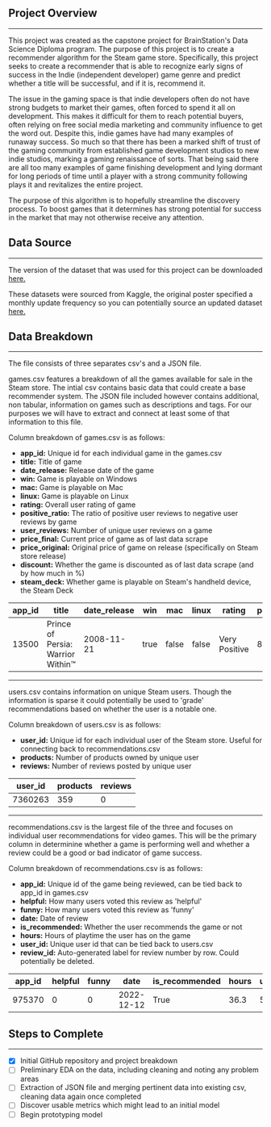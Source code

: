 ## Project Overview 
---
This project was created as the capstone project for BrainStation's Data Science Diploma program.  The purpose of this project is to create a recommender algorithm for the Steam game store.  Specifically, this project seeks to create a recommender that is able to recognize early signs of success in the Indie (independent developer) game genre and predict whether a title will be successful, and if it is, recommend it.  

The issue in the gaming space is that indie developers often do not have strong budgets to market their games, often forced to spend it all on development.  This makes it difficult for them to reach potential buyers, often relying on free social media marketing and community influence to get the word out.  Despite this, indie games have had many examples of runaway success.  So much so that there has been a marked shift of trust of the gaming community from established game development studios to new indie studios, marking a gaming renaissance of sorts.  That being said there are all too many examples of game finishing development and lying dormant for long periods of time until a player with a strong community following plays it and revitalizes the entire project.  

The purpose of this algorithm is to hopefully streamline the discovery process. To boost games that it determines has strong potential for success in the market that may not otherwise receive any attention. 

## Data Source
---
The version of the dataset that was used for this project can be downloaded [here.](https://drive.google.com/file/d/1uAk0yDECBKfU1yI5PucsgsySShJ4tyFc/view?usp=sharing)

These datasets were sourced from Kaggle, the original poster specified a monthly update frequency so you can potentially source an updated dataset [here.](https://www.kaggle.com/datasets/antonkozyriev/game-recommendations-on-steam)

## Data Breakdown
---
The file consists of three separates csv's and a JSON file.  

games.csv features a breakdown of all the games available for sale in the Steam store.  The intial csv contains basic data that could create a base recommender system.  The JSON file included however contains additional, non tabular, information on games such as descriptions and tags.  For our purposes we will have to extract and connect at least some of that information to this file.  

Column breakdown of games.csv is as follows:

- **app_id:** Unique id for each individual game in the games.csv
- **title:**  Title of game
- **date_release:**  Release date of the game
- **win:** Game is playable on Windows 
- **mac:** Game is playable on Mac
- **linux:** Game is playable on Linux
- **rating:**  Overall user rating of game 
- **positive_ratio:**  The ratio of positive user reviews to negative user reviews by game
- **user_reviews:** Number of unique user reviews on a game
- **price_final:** Current price of game as of last data scrape 
- **price_original:** Original price of game on release (specifically on Steam store release) 
- **discount:**  Whether the game is discounted as of last data scrape (and by how much in %)
- **steam_deck:**  Whether game is playable on Steam's handheld device, the Steam Deck

| app_id | title                                | date_release | win  | mac  | linux | rating       | positive_ratio | user_reviews | price_final | price_original | discount | steam_deck |
|--------|--------------------------------------|--------------|------|------|-------|--------------|----------------|--------------|-------------|----------------|----------|------------|
| 13500  | Prince of Persia: Warrior Within™   | 2008-11-21   | true | false| false | Very Positive | 84             | 2199         | 9.99        | 9.99           | 0.0      | true       |


---





users.csv contains information on unique Steam users.  Though the information is sparse it could potentially be used to 'grade' recommendations based on whether the user is a notable one.  

Column breakdown of users.csv is as follows:

- **user_id:** Unique id for each individual user of the Steam store.  Useful for connecting back to recommendations.csv
- **products:**  Number of products owned by unique user
- **reviews:**  Number of reviews posted by unique user

| user_id | products | reviews |
|---------|----------|---------|
| 7360263 | 359      | 0       |

----

recommendations.csv is the largest file of the three and focuses on individual user recommendations for video games.  This will be the primary column in determinine whether a game is performing well and whether a review could be a good or bad indicator of game success.  


Column breakdown of recommendations.csv is as follows:

- **app_id:** Unique id of the game being reviewed, can be tied back to app_id in games.csv
- **helpful:**  How many users voted this review as 'helpful'
- **funny:**  How many users voted this review as 'funny'
- **date:** Date of review 
- **is_recommended:** Whether the user recommends the game or not
- **hours:** Hours of playtime the user has on the game
- **user_id:**  Unique user id that can be tied back to users.csv 
- **review_id:**  Auto-generated label for review number by row.  Could potentially be deleted.


| app_id | helpful | funny | date       | is_recommended | hours | user_id | review_id |
|--------|---------|-------|------------|-----------------|-------|---------|-----------|
| 975370 | 0       | 0     | 2022-12-12 | True            | 36.3  | 51580   | 0         |



## Steps to Complete 
---

- [x] Initial GitHub repository and project breakdown 
- [ ] Preliminary EDA on the data, including cleaning and noting any problem areas
- [ ] Extraction of JSON file and merging pertinent data into existing csv, cleaning data again once completed
- [ ] Discover usable metrics which might lead to an initial model
- [ ] Begin prototyping model
